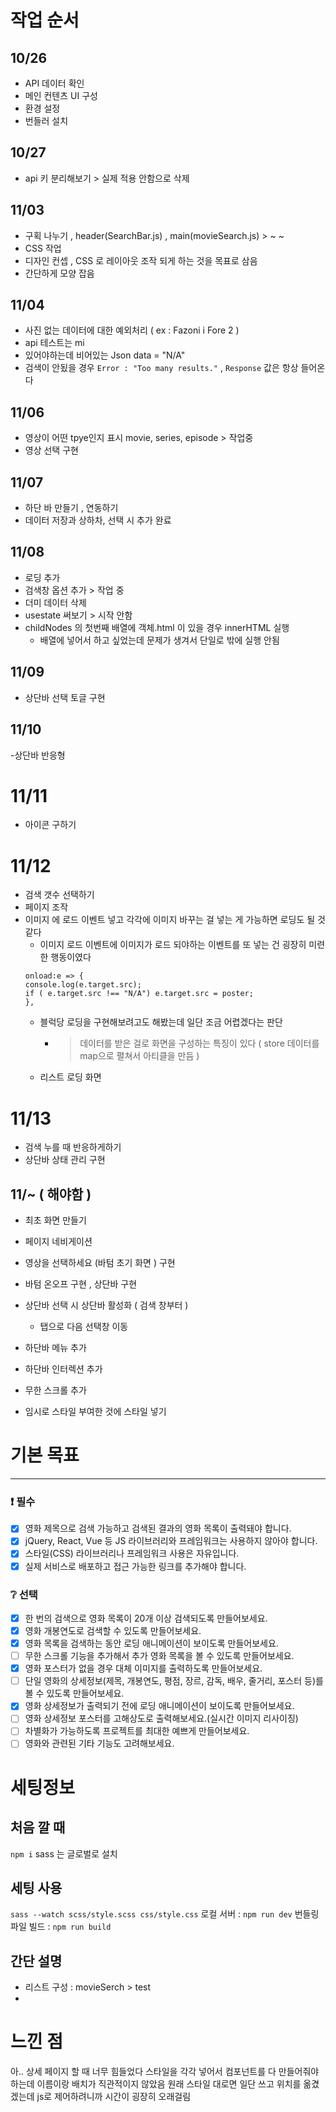 # 작업 순서

## 10/26

- API 데이터 확인
- 메인 컨텐츠 UI 구성
- 환경 설정
- 번들러 설치

## 10/27

- api 키 분리해보기 > 실제 적용 안함으로 삭제

## 11/03

- 구획 나누기 , header(SearchBar.js) , main(movieSearch.js) > ~ ~
- CSS 작업
- 디자인 컨셉 , CSS 로 레이아웃 조작 되게 하는 것을 목표로 삼음
- 간단하게 모양 잡음

## 11/04

- 사진 없는 데이터에 대한 예외처리 ( ex : Fazoni i Fore 2 )
- api 테스트는 mi
- 있어야하는데 비어있는 Json data = "N/A"
- 검색이 안됬을 경우 `Error : "Too many results."` , `Response` 값은 항상 들어온다

## 11/06

- 영상이 어떤 tpye인지 표시 movie, series, episode > 작업중
- 영상 선택 구현

## 11/07

- 하단 바 만들기 , 연동하기
- 데이터 저장과 상하차, 선택 시 추가 완료

## 11/08

- 로딩 추가
- 검색창 옵션 추가 > 작업 중
- 더미 데이터 삭제
- usestate 써보기 > 시작 안함
- childNodes 의 첫번째 배열에 객체.html 이 있을 경우 innerHTML 실행
  - 배열에 넣어서 하고 싶었는데 문제가 생겨서 단일로 밖에 실행 안됨

## 11/09

- 상단바 선택 토글 구현

## 11/10

-상단바 반응형

# 11/11

- 아이콘 구하기

# 11/12

- 검색 갯수 선택하기
- 페이지 조작
- 이미지 에 로드 이벤트 넣고 각각에 이미지 바꾸는 걸 넣는 게 가능하면 로딩도 될 것 같다
  - 이미지 로드 이벤트에 이미지가 로드 되야하는 이벤트를 또 넣는 건 굉장히 미련한 행동이였다
  ```
  onload:e => {
  console.log(e.target.src);
  if ( e.target.src !== "N/A") e.target.src = poster;
  },
  ```
  - 블럭당 로딩을 구현해보려고도 해봤는데 일단 조금 어렵겠다는 판단
    - > 데이터를 받은 걸로 화면을 구성하는 특징이 있다 ( store 데이터를 map으로 펼쳐서 아티클을 만듬 )
  - 리스트 로딩 화면

# 11/13

- 검색 누를 때 반응하게하기
- 상단바 상태 관리 구현

## 11/~ ( 해야함 )

- 최초 화면 만들기
- 페이지 네비게이션

- 영상을 선택하세요 (바텀 초기 화면 ) 구현
- 바텀 온오프 구현 , 상단바 구현

- 상단바 선택 시 상단바 활성화 ( 검색 창부터 )
  - 탭으로 다음 선택창 이동
- 하단바 메뉴 추가
- 하단바 인터렉션 추가
- 무한 스크롤 추가

- 임시로 스타일 부여한 것에 스타일 넣기

# 기본 목표

---

### :exclamation: 필수

- [x] 영화 제목으로 검색 가능하고 검색된 결과의 영화 목록이 출력돼야 합니다.
- [x] jQuery, React, Vue 등 JS 라이브러리와 프레임워크는 사용하지 않아야 합니다.
- [x] 스타일(CSS) 라이브러리나 프레임워크 사용은 자유입니다.
- [x] 실제 서비스로 배포하고 접근 가능한 링크를 추가해야 합니다.

### :grey_question: 선택

- [x] 한 번의 검색으로 영화 목록이 20개 이상 검색되도록 만들어보세요.
- [x] 영화 개봉연도로 검색할 수 있도록 만들어보세요.
- [x] 영화 목록을 검색하는 동안 로딩 애니메이션이 보이도록 만들어보세요.
- [ ] 무한 스크롤 기능을 추가해서 추가 영화 목록을 볼 수 있도록 만들어보세요.
- [x] 영화 포스터가 없을 경우 대체 이미지를 출력하도록 만들어보세요.
- [ ] 단일 영화의 상세정보(제목, 개봉연도, 평점, 장르, 감독, 배우, 줄거리, 포스터 등)를 볼 수 있도록 만들어보세요.
- [x] 영화 상세정보가 출력되기 전에 로딩 애니메이션이 보이도록 만들어보세요.
- [ ] 영화 상세정보 포스터를 고해상도로 출력해보세요.(실시간 이미지 리사이징)
- [ ] 차별화가 가능하도록 프로젝트를 최대한 예쁘게 만들어보세요.
- [ ] 영화와 관련된 기타 기능도 고려해보세요.

# 세팅정보

## 처음 깔 때

`npm i`
sass 는 글로벌로 설치

## 세팅 사용

`sass --watch scss/style.scss css/style.css`
로컬 서버 : `npm run dev`
번들링 파일 빌드 : `npm run build`

## 간단 설명

- 리스트 구성 : movieSerch > test
-

# 느낀 점

아.. 상세 페이지 할 때 너무 힘들었다
스타일을 각각 넣어서 컴포넌트를 다 만들어줘야하는데 이름이랑 배치가 직관적이지 않았음
원래 스타일 대로면 일단 쓰고 위치를 옮겼겠는데
js로 제어하려니까 시간이 굉장히 오래걸림
